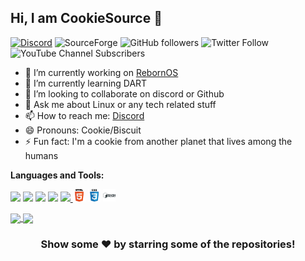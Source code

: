 ## Hi, I am CookieSource 👋
<a href="https://discord.gg/cU5s6MPpQH">![Discord](https://img.shields.io/discord/472508061513416705?logo=Discord)</a>
![SourceForge](https://img.shields.io/sourceforge/dt/rebornos)
![GitHub followers](https://img.shields.io/github/followers/cookiesource?style=social)
![Twitter Follow](https://img.shields.io/twitter/follow/rebornoslinux?style=social)
![YouTube Channel Subscribers](https://img.shields.io/youtube/channel/subscribers/UC4A_n9noXrzzU9PCHOfzoBA?style=social)
<br/>



- 🔭 I’m currently working on [RebornOS](https://rebornos.org)
- 🌱 I’m currently learning DART
- 👯 I’m looking to collaborate on discord or Github
- 💬 Ask me about Linux or any tech related stuff
- 📫 How to reach me: [Discord](CookieSource#5007)
- 😄 Pronouns: Cookie/Biscuit
- ⚡ Fun fact: I'm a cookie from another planet that lives among the humans


**Languages and Tools:**  

<a href="https://kde.org/"><code><img height="20" src="https://avatars1.githubusercontent.com/u/14312869?s=200&v=4"></code></a>
<a href="https://dart.dev"><code><img height="20" src="https://avatars.githubusercontent.com/u/1609975?s=200&v=4"></code></a>
<a href="https://kde.org/plasma-desktop/"><code><img height="20" src="https://kde.org/stuff/clipart/logo/plasma-logo-colorful-3000x3000.png"></code></a>
<a href="https://wordpress.com/"><code><img height="20" src="https://image.flaticon.com/icons/png/512/174/174881.png"></code></a>
<a href="https://remmina.org/"><code><img height="20" src="https://raw.githubusercontent.com/FreeRDP/Remmina/master/data/desktop/32x32/apps/org.remmina.Remmina.png"></code> </a>
<code><img height="20" src="https://raw.githubusercontent.com/github/explore/80688e429a7d4ef2fca1e82350fe8e3517d3494d/topics/html/html.png"></code>
<code><img height="20" src="https://raw.githubusercontent.com/github/explore/80688e429a7d4ef2fca1e82350fe8e3517d3494d/topics/css/css.png"></code>
<a href="https://www.gnu.org/software/bash/"><code><img height="20" src="https://raw.githubusercontent.com/github/explore/80688e429a7d4ef2fca1e82350fe8e3517d3494d/topics/bash/bash.png"></code></a>


<a href="https://github.com/cookiesource">
  <img align="center" src="https://github-readme-stats.vercel.app/api/top-langs/?username=cookiesource&theme=dark&hide_langs_below=1" />
</a>
<a href="https://github.com/cookiesource">
<img align="center" src="https://github-readme-stats.vercel.app/api?username=cookiesource&&show_icons=true&title_color=ffffff&icon_color=bb2acf&text_color=daf7dc&bg_color=151515"> 
</a>
<div align="center">

### Show some ❤️ by starring some of the repositories!

</div>
